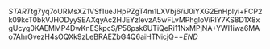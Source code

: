 $START$tg7yq7oURMsXZ1VSf1ueJHpPZgT4m1LXVbj6/iJ0iYXG2EnHpIyi+FCP2k09kcT0bkVJHODyySEAXqyAc2HJEYzIevzA5wFLvMPhgloViRlY7KS8D1X8xgUcyg0KAEMMP4DwKnESkpcS/P56psk6UTiQeRi11NxMPjNA+YWI1iwa6MAo7AhrGvezH4sOQXk9zLeBRAEZbG4Q6aiHTNicjQ==$END$